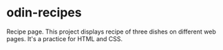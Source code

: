# odin-recipes
Recipe page. 
This project displays recipe of three dishes on different web pages. It's a practice for HTML and CSS.
